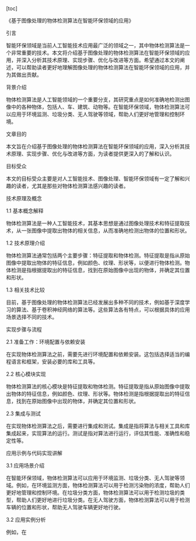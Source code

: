 
[toc]                    
                
                
《基于图像处理的物体检测算法在智能环保领域的应用》

引言

智能环保领域是当前人工智能技术应用最广泛的领域之一，其中物体检测算法是一个非常重要的技术。本文将介绍基于图像处理的物体检测算法在智能环保领域的应用，并深入分析其技术原理、实现步骤、优化与改进等方面。希望通过本文的阐述，可以帮助读者更好地理解图像处理的物体检测算法在智能环保领域的应用，并为其做出贡献。

背景介绍

物体检测算法是人工智能领域的一个重要分支，其研究重点是如何准确地检测出图像中的各种物体，包括人、车、建筑、动物等。在智能环保领域，物体检测算法可以应用于环境监测、垃圾分类、无人驾驶等领域，帮助人们更好地管理和控制环境。

文章目的

本文旨在介绍基于图像处理的物体检测算法在智能环保领域的应用，深入分析其技术原理、实现步骤、优化与改进等方面，为读者提供更深入的了解和认识。

目标受众

本文的目标受众主要是对人工智能技术、图像处理、智能环保领域有一定了解和兴趣的读者，尤其是那些对物体检测算法感兴趣的读者。

技术原理及概念

1.1 基本概念解释

物体检测算法是一种人工智能技术，其基本思想是通过图像处理技术和特征提取技术，从一张图像中提取出物体的相关信息，从而准确地检测出物体的位置和形状。

1.2 技术原理介绍

物体检测算法通常包括两个主要步骤：特征提取和物体检测。特征提取是指从原始图像中提取出物体的特征信息，例如颜色、纹理、形状等，以便进行物体检测。物体检测是指根据提取出的特征信息，找到在原始图像中出现的物体，并确定其位置和形状。

1.3 相关技术比较

目前，基于图像处理的物体检测算法已经发展出多种不同的技术，例如基于深度学习的算法、基于卷积神经网络的算法等。这些算法各有特点，可以根据具体的应用场景选择不同的技术。

实现步骤与流程

2.1 准备工作：环境配置与依赖安装

在实现物体检测算法之前，需要先进行环境配置和依赖安装。这包括选择适当的编程语言和框架，安装必要的库和工具等。

2.2 核心模块实现

物体检测算法的核心模块是特征提取和物体检测。特征提取是指从原始图像中提取出物体的特征信息，例如颜色、纹理、形状等。物体检测是指根据提取出的特征信息，找到在原始图像中出现的物体，并确定其位置和形状。

2.3 集成与测试

在实现物体检测算法之后，需要进行集成和测试。集成是指将算法与相关工具和库集成起来，实现算法的运行。测试是指对算法进行运行，评估其性能、准确性和稳定性等。

应用示例与代码实现讲解

3.1 应用场景介绍

在智能环保领域，物体检测算法可以应用于环境监测、垃圾分类、无人驾驶等领域。例如，在环境监测方面，物体检测算法可以用于检测污染物的浓度，帮助人们更好地管理和控制环境。在垃圾分类方面，物体检测算法可以用于检测垃圾的类型，帮助人们更好地进行垃圾分类。在无人驾驶方面，物体检测算法可以用于检测车辆的位置和形状，帮助无人驾驶车辆更好地行驶。

3.2 应用实例分析

例如，在

